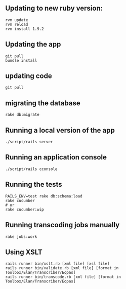 ## Updating to new ruby version:

    rvm update
    rvm reload
    rvm install 1.9.2

## Updating the app

    git pull
    bundle install

## updating code

    git pull

## migrating the database

    rake db:migrate

## Running a local version of the app

    ./script/rails server

## Running an application console

    ./script/rails cconsole

## Running the tests

    RAILS_ENV=test rake db:schema:load
    rake cucumber
    # or
    rake cucumber:wip


## Running transcoding jobs manually

    rake jobs:work

## Using XSLT

    rails runner bin/xslt.rb [xml file] [xsl file]
    rails runner bin/validate.rb [xml file] [format in Toolbox/Elan/Transcriber/Eopas]
    rails runner bin/transcode.rb [xml file] [format in Toolbox/Elan/Transcriber/Eopas]
